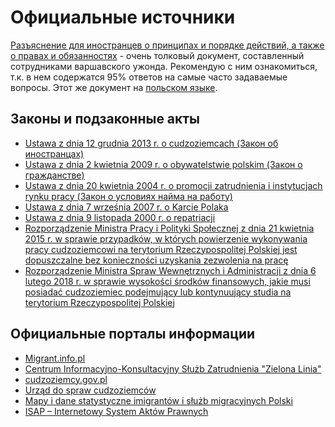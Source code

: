 # Официальные источники

[Разъяснение для иностранцев о принципах и порядке действий, а также о правах и обязанностях](https://www.mazowieckie.pl/download/1/48863/ouczeniedlacudzoziemcownowelafinal.doc) - очень толковый документ, составленный сотрудниками варшавского ужонда. Рекомендую с ним ознакомиться, т.к. в нем содержатся 95% ответов на самые часто задаваемые вопросы. Этот же документ на [польском языке](https://www.mazowieckie.pl/download/1/48869/ouczeniedlacudzoziemcowzaktualizowanewzwznowelizacjafinal.doc).

## Законы и подзаконные акты
* [Ustawa z dnia 12 grudnia 2013 r. o cudzoziemcach (Закон об иностранцах)](http://isap.sejm.gov.pl/DetailsServlet?id=WDU20130001650)  
* [Ustawa z dnia 2 kwietnia 2009 r. o obywatelstwie polskim (Закон о гражданстве)](http://isap.sejm.gov.pl/DetailsServlet?id=WDU20120000161)
* [Ustawa z dnia 20 kwietnia 2004 r. o promocji zatrudnienia i instytucjach rynku pracy (Закон о условиях найма на работу)](http://isap.sejm.gov.pl/DetailsServlet?id=WDU20040991001)
* [Ustawa z dnia 7 września 2007 r. o Karcie Polaka](http://isap.sejm.gov.pl/DetailsServlet?id=WDU20071801280)  
* [Ustawa z dnia 9 listopada 2000 r. o repatriacji](http://isap.sejm.gov.pl/DetailsServlet?id=WDU20001061118)  
* [Rozporządzenie Ministra Pracy i Polityki Społecznej z dnia 21 kwietnia 2015 r. w sprawie przypadków, w których powierzenie wykonywania pracy cudzoziemcowi na terytorium Rzeczypospolitej Polskiej jest dopuszczalne bez konieczności uzyskania zezwolenia na pracę ](http://isap.sejm.gov.pl/DetailsServlet?id=WDU20150000588)
* [Rozporządzenie Ministra Spraw Wewnętrznych i Administracji z dnia 6 lutego 2018 r. w sprawie wysokości środków finansowych, jakie musi posiadać cudzoziemiec podejmujący lub kontynuujący studia na terytorium Rzeczypospolitej Polskiej](http://prawo.sejm.gov.pl/isap.nsf/DocDetails.xsp?id=WDU20180000337)

## Официальные порталы информации
* [Migrant.info.pl](http://www.migrant.info.pl/)
* [Centrum Informacyjno-Konsultacyjny Służb Zatrudnienia "Zielona Linia"](http://zielonalinia.gov.pl/)  
* [cudzoziemcy.gov.pl](https://cudzoziemcy.gov.pl/)  
* [Urząd do spraw cudzoziemców](https://udsc.gov.pl/)  
* [Mapy i dane statystyczne imigrantów i służb migracyjnych Polski](https://migracje.gov.pl/)  
* [ISAP – Internetowy System Aktów Prawnych](http://prawo.sejm.gov.pl/isap.nsf/ByYear.xsp)  